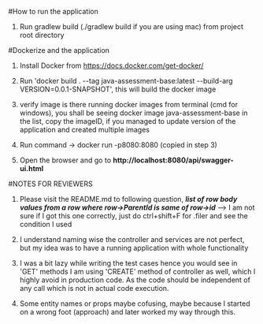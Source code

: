 #How to run the application

1. Run gradlew build (./gradlew build if you are using mac) from project root directory


#Dockerize and the application

1. Install Docker from https://docs.docker.com/get-docker/

2. Run 'docker build . --tag java-assessment-base:latest --build-arg VERSION=0.0.1-SNAPSHOT', this will build the docker image

3. verify image is there running docker images from terminal (cmd for windows), you shall be seeing docker image java-assessment-base in the list, copy the imageID, if you managed to update version of the application and created multiple images

4. Run command
    -> docker run -p8080:8080  <image-id>(copied in step 3) 

5. Open the browser and go to **http://localhost:8080/api/swagger-ui.html**


#NOTES FOR REVIEWERS

1. Please visit the README.md to following question, **_list of row body values from a row where row->ParentId is same of row->id_** --> I am not sure if I got this one correctly, just do ctrl+shift+F for .filer and see the condition I used

2. I understand naming wise the controller and services are not perfect, but my idea was to have a running application with whole functionality

3. I was a bit lazy while writing the test cases hence you would see in 'GET' methods I am using 'CREATE' method of controller as well, which I highly avoid in production code. As the code should be independent of any call which is not in actual code execution.

4. Some entity names or props maybe cofusing, maybe because I started on a wrong foot (approach) and later worked my way through this.

